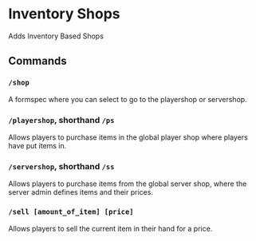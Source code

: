 # Inventory Shops
Adds Inventory Based Shops

## Commands

### `/shop`

A formspec where you can select to go to the playershop or servershop.

### `/playershop`, shorthand `/ps`

Allows players to purchase items in the global player shop where players have put items in.

### `/servershop`, shorthand `/ss`
Allows players to purchase items from the global server shop, where the server admin defines items and their prices.

### `/sell [amount_of_item] [price]`
Allows players to sell the current item in their hand for a price.
